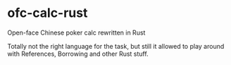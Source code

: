 # ofc-calc-rust
Open-face Chinese poker calc rewritten in Rust

Totally not the right language for the task, but still it allowed to play around with References, Borrowing and other Rust stuff.
